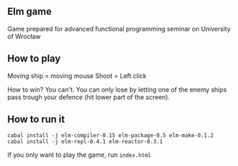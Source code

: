 ## Elm game

Game prepared for advanced functional programming seminar on University of Wrocław

## How to play

Moving ship = moving mouse
Shoot = Left click

How to win? You can't. You can only lose by letting one of the enemy ships pass trough your defence (hit lower part of the screen).

## How to run it

`cabal install -j elm-compiler-0.15 elm-package-0.5 elm-make-0.1.2`
`cabal install -j elm-repl-0.4.1 elm-reactor-0.3.1`

If you only want to play the game, run `index.html`
